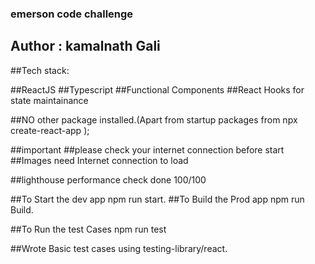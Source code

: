 ### emerson code challenge

## Author : kamalnath Gali

##Tech stack:

##ReactJS
##Typescript
##Functional Components
##React Hooks for state maintainance


##NO other package installed.(Apart from startup packages from npx create-react-app );

##important
##please check your internet connection before start
##Images need Internet connection to load


##lighthouse performance check done 100/100

##To Start the dev app npm run start.
##To Build the Prod app npm run Build.

##To Run the test Cases npm run test


##Wrote Basic test cases using testing-library/react.

